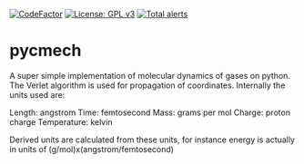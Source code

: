 
[![CodeFactor](https://www.codefactor.io/repository/github/ignaciojpickering/cm_simulator/badge)](https://www.codefactor.io/repository/github/ignaciojpickering/cm_simulator)
[![License: GPL v3](https://img.shields.io/badge/License-GPLv3-blue.svg)](https://www.gnu.org/licenses/gpl-3.0)
[![Total alerts](https://img.shields.io/lgtm/alerts/g/IgnacioJPickering/cm_simulator.svg?logo=lgtm&logoWidth=18)](https://lgtm.com/projects/g/IgnacioJPickering/cm_simulator/alerts/)

# pycmech

A super simple implementation of molecular dynamics of gases on python.
The Verlet algorithm is used for propagation of coordinates.
Internally the units used are:

Length: angstrom
Time: femtosecond
Mass: grams per mol
Charge: proton charge
Temperature: kelvin

Derived units are calculated from these units, for instance energy is actually
in units of (g/mol)x(angstrom/femtosecond)

